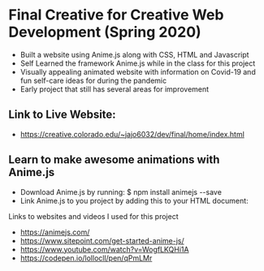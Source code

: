 # Final Creative for Creative Web Development (Spring 2020)
* Built a website using Anime.js along with CSS, HTML and Javascript
* Self Learned the framework Anime.js while in the class for this project
* Visually appealing animated website with information on Covid-19 and fun self-care ideas for during the pandemic
* Early project that still has several areas for improvement

## Link to Live Website:
* https://creative.colorado.edu/~jajo6032/dev/final/home/index.html

## Learn to make awesome animations with Anime.js

* Download Anime.js by running: $ npm install animejs --save
* Link Anime.js to you project by adding this to your HTML document: <script src="https://cdn.jsdelivr.net/npm/animejs@3.0.1/lib/anime.min.js"></script>


Links to websites and videos I used for this project
* https://animejs.com/
* https://www.sitepoint.com/get-started-anime-js/
* https://www.youtube.com/watch?v=WogfLKQHi1A
* https://codepen.io/lollocll/pen/qPmLMr
